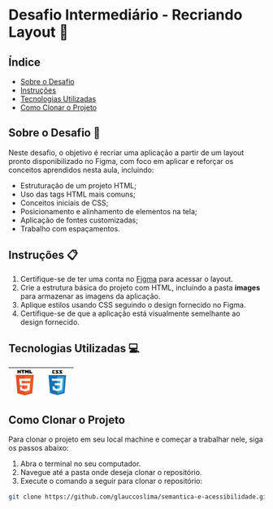 # Desafio Intermediário - Recriando Layout 🎨

## Índice

- [Sobre o Desafio](#sobre-o-desafio-)
- [Instruções](#instruções-)
- [Tecnologias Utilizadas](#tecnologias-utilizadas-)
- [Como Clonar o Projeto](#como-clonar-o-projeto)

## Sobre o Desafio 📖

Neste desafio, o objetivo é recriar uma aplicação a partir de um layout pronto disponibilizado no Figma, com foco em aplicar e reforçar os conceitos aprendidos nesta aula, incluindo:

- Estruturação de um projeto HTML;
- Uso das tags HTML mais comuns;
- Conceitos iniciais de CSS;
- Posicionamento e alinhamento de elementos na tela;
- Aplicação de fontes customizadas;
- Trabalho com espaçamentos.

## Instruções 📋

1. Certifique-se de ter uma conta no [Figma](https://www.figma.com/) para acessar o layout.
2. Crie a estrutura básica do projeto com HTML, incluindo a pasta **images** para armazenar as imagens da aplicação.
3. Aplique estilos usando CSS seguindo o design fornecido no Figma.
4. Certifique-se de que a aplicação está visualmente semelhante ao design fornecido.

## Tecnologias Utilizadas 💻

| <img src="https://raw.githubusercontent.com/glauccoslima/servidor_estaticos/7a3d5d598367eb95727e0a053587a50bdbff3847/html5.svg" width="50" height="50"> | <img src="https://raw.githubusercontent.com/glauccoslima/servidor_estaticos/7a3d5d598367eb95727e0a053587a50bdbff3847/css3.svg" width="50" height="50"> |
|:---:|:---:|

## Como Clonar o Projeto

Para clonar o projeto em seu local machine e começar a trabalhar nele, siga os passos abaixo:

1. Abra o terminal no seu computador.
2. Navegue até a pasta onde deseja clonar o repositório.
3. Execute o comando a seguir para clonar o repositório:

```bash
git clone https://github.com/glauccoslima/semantica-e-acessibilidade.git
